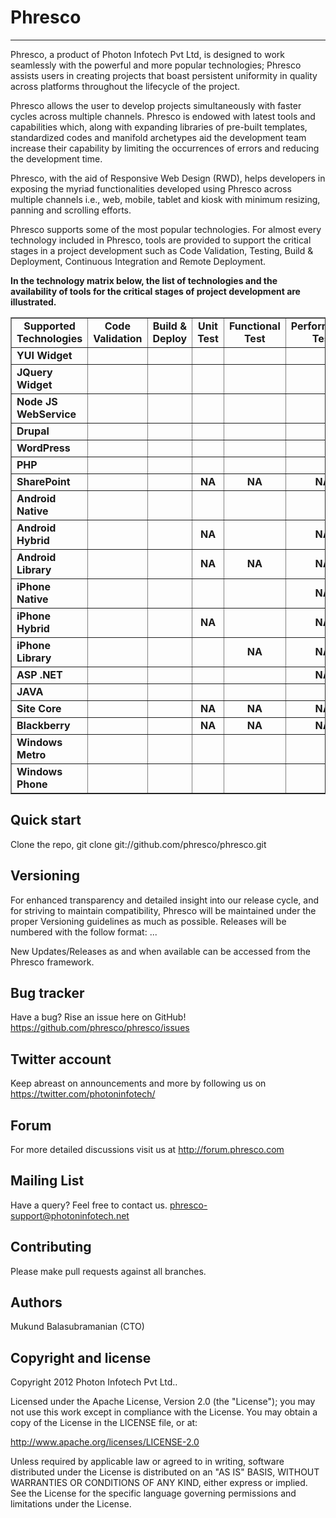 Phresco 
=================
-----------------
Phresco, a product of Photon Infotech Pvt Ltd, is designed to work seamlessly with the powerful and more popular 
technologies; Phresco assists users in creating projects that boast persistent uniformity in quality across platforms
throughout the lifecycle of the project.

Phresco allows the user to develop projects simultaneously with faster cycles across multiple channels. Phresco is 
endowed with latest tools and capabilities which, along with expanding libraries of pre-built templates, standardized
codes and manifold archetypes aid the development team increase their capability by limiting the occurrences of errors
and reducing the development time.

Phresco, with the aid of Responsive Web Design (RWD), helps developers in exposing the myriad functionalities developed
using Phresco across multiple channels i.e., web, mobile, tablet and kiosk with minimum resizing, panning and scrolling
efforts.

Phresco supports some of the most popular technologies. For almost every technology included in Phresco, tools are provided 
to support the critical stages in a project development such as Code Validation, Testing, Build & Deployment, 
Continuous Integration and Remote Deployment.

<b>In the technology matrix below, the list of technologies and the availability of tools for the critical stages of project development are illustrated.</b> 

<table Border="1" cellpadding="2" cellspacing="2" style="text-align:center" width="100%">
<tr>
	<td style="text-align:center"><b>Supported Technologies</font></b></td>
  	<td style="text-align:center"><b>Code Validation</b></td>
  	<td style="text-align:center"><b>Build & Deploy</b></td>
	<td style="text-align:center"><b>Unit Test</b></td>
	<td style="text-align:center"><b>Functional Test</b></td>
	<td style="text-align:center"><b>Performance Test</b></td>
	<td style="text-align:center"><b>Load Test</b></td>
	<td style="text-align:center"><b>Continuous Integration</b></td>
	<td style="text-align:center"><b>Remote Deployment</b></td>
</tr>


<tr>
	<td style="text-align:left"><b>YUI Widget</b></td>
	<td style="text-align:center"><img src="http://findicons.com/files//icons/42/basic/32/tick.png" width="15px" height="15px" style="text-align:center"></img></td>
	<td style="text-align:center"><img src="http://findicons.com/files//icons/42/basic/32/tick.png" width="15px" height="15px" style="text-align:center"></img></td>
	<td style="text-align:center"><img src="http://findicons.com/files//icons/42/basic/32/tick.png" width="15px" height="15px" style="text-align:center"></img></td>
	<td style="text-align:center"><img src="http://findicons.com/files//icons/42/basic/32/tick.png" width="15px" height="15px" style="text-align:center"></img></td>
	<td style="text-align:center"><img src="http://findicons.com/files//icons/42/basic/32/tick.png" width="15px" 
	height="15px" style="text-align:center"></img></td>
	<td style="text-align:center"><img src="http://findicons.com/files//icons/42/basic/32/tick.png" width="15px" 
	height="15px" style="text-align:center"></img></td>
	<td style="text-align:center"><img src="http://findicons.com/files//icons/42/basic/32/tick.png" width="15px" 
	height="15px" style="text-align:center"></img></td>
	<td style="text-align:center"><img src="http://findicons.com/files//icons/42/basic/32/tick.png" width="15px" 
	height="15px" style="text-align:center"></img></td>
</tr>

<tr>
	<td style="text-align:left"><b>JQuery Widget</b></td>
	<td style="text-align:center"><img src="http://findicons.com/files//icons/42/basic/32/tick.png" 
	width="15px" height="15px" style="text-align:center"></img></td>
	<td style="text-align:center"><img src="http://findicons.com/files//icons/42/basic/32/tick.png" width="15px" 
	height="15px" style="text-align:center"></img></td>
	<td style="text-align:center"><img src="http://findicons.com/files//icons/42/basic/32/tick.png" width="15px" 
	height="15px" style="text-align:center"></img></td>
	<td style="text-align:center"><img src="http://findicons.com/files//icons/42/basic/32/tick.png" width="15px" 
	height="15px" style="text-align:center"></img></td>
	<td style="text-align:center"><img src="http://findicons.com/files//icons/42/basic/32/tick.png" width="15px" 
	height="15px" style="text-align:center"></img></td>
	<td style="text-align:center"><img src="http://findicons.com/files//icons/42/basic/32/tick.png" width="15px" 
	height="15px" style="text-align:center"></img></td>
	<td style="text-align:center"><img src="http://findicons.com/files//icons/42/basic/32/tick.png" width="15px" 
	height="15px" style="text-align:center"></img></td>
	<td style="text-align:center"><img src="http://findicons.com/files//icons/42/basic/32/tick.png" width="15px" 
	height="15px" style="text-align:center"></img></td>
</tr>

<tr>
	<td style="text-align:left"><b>Node JS WebService</b></td>
	<td style="text-align:center"><img src="http://findicons.com/files//icons/42/basic/32/tick.png" 
	width="15px" height="15px" style="text-align:center"></img></td>
	<td style="text-align:center"><img src="http://findicons.com/files//icons/42/basic/32/tick.png" width="15px" 
	height="15px" style="text-align:center"></img></td>
	<td style="text-align:center"><img src="http://findicons.com/files//icons/42/basic/32/tick.png" 
	width="15px" height="15px" style="text-align:center"></img></td>
	<td style="text-align:center"><img src="http://findicons.com/files//icons/42/basic/32/tick.png" width="15px" 
	height="15px" style="text-align:center"></img></td>
	<td style="text-align:center"><img src="http://findicons.com/files//icons/42/basic/32/tick.png" width="15px" 
	height="15px" style="text-align:center"></img></td>
	<td style="text-align:center"><img src="http://findicons.com/files//icons/42/basic/32/tick.png" width="15px" 
	height="15px" style="text-align:center"></img></td>
	<td style="text-align:center"><img src="http://findicons.com/files//icons/42/basic/32/tick.png" width="15px" 
	height="15px" style="text-align:center"></img></td>
	<td style="text-align:center"><img src="http://findicons.com/files//icons/42/basic/32/tick.png" width="15px" 
	height="15px" style="text-align:center"></img></td>
</tr>

<tr>
	<td style="text-align:left"><b>Drupal</b></td>
	<td style="text-align:center"><img src="http://findicons.com/files//icons/42/basic/32/tick.png" width="15px" 
	height="15px" style="text-align:center"></img></td>
	<td style="text-align:center"><img src="http://findicons.com/files//icons/42/basic/32/tick.png" width="15px" 
	height="15px" style="text-align:center"></img></td>
	<td style="text-align:center"><img src="http://findicons.com/files//icons/42/basic/32/tick.png" width="15px" 
	height="15px" style="text-align:center"></img></td>
	<td style="text-align:center"><img src="http://findicons.com/files//icons/42/basic/32/tick.png" width="15px" 
	height="15px" style="text-align:center"></img></td>
	<td style="text-align:center"><img src="http://findicons.com/files//icons/42/basic/32/tick.png" width="15px" 
	height="15px" style="text-align:center"></img></td>
	<td style="text-align:center"><img src="http://findicons.com/files//icons/42/basic/32/tick.png" width="15px" 
	height="15px" style="text-align:center"></img></td>
	<td style="text-align:center"><img src="http://findicons.com/files//icons/42/basic/32/tick.png" width="15px" 
	height="15px" style="text-align:center"></img></td>
	<td style="text-align:center"></img></td>
</tr>

<tr>
	<td style="text-align:left"><b>WordPress</b></td>
	<td style="text-align:center"></td>
	<td style="text-align:center"><img src="http://findicons.com/files//icons/42/basic/32/tick.png" width="15px" 
	height="15px" style="text-align:center"></img></td>
	<td style="text-align:center"><img src="http://findicons.com/files//icons/42/basic/32/tick.png" width="15px" 
	height="15px" style="text-align:center"></img></td>
	<td style="text-align:center"><img src="http://findicons.com/files//icons/42/basic/32/tick.png" width="15px" 
	height="15px" style="text-align:center"></img></td>
	<td style="text-align:center"><img src="http://findicons.com/files//icons/42/basic/32/tick.png" width="15px" 
	height="15px" style="text-align:center"></img></td>
	<td style="text-align:center"><img src="http://findicons.com/files//icons/42/basic/32/tick.png" width="15px" 
	height="15px" style="text-align:center"></img></td>
	<td style="text-align:center"><img src="http://findicons.com/files//icons/42/basic/32/tick.png" width="15px" 
	height="15px" style="text-align:center"></img></td>
	<td style="text-align:center"&nbsp;</img></td>
</tr>

<tr>
	<td style="text-align:left"><b>PHP</b></td>
	<td style="text-align:center"><img src="http://findicons.com/files//icons/42/basic/32/tick.png" width="15px" 
	height="15px" style="text-align:center"></img></td>
	<td style="text-align:center"><img src="http://findicons.com/files//icons/42/basic/32/tick.png" width="15px" 
	height="15px" style="text-align:center"></img></td>
	<td style="text-align:center"><img src="http://findicons.com/files//icons/42/basic/32/tick.png" width="15px" 
	height="15px" style="text-align:center"></img></td>
	<td style="text-align:center"><img src="http://findicons.com/files//icons/42/basic/32/tick.png" width="15px" 
	height="15px" style="text-align:center"></img></td>
	<td style="text-align:center"><img src="http://findicons.com/files//icons/42/basic/32/tick.png" width="15px" 
	height="15px" style="text-align:center"></img></td>
	<td style="text-align:center"><img src="http://findicons.com/files//icons/42/basic/32/tick.png" width="15px" 
	height="15px" style="text-align:center"></img></td>
	<td style="text-align:center"><img src="http://findicons.com/files//icons/42/basic/32/tick.png" width="15px" 
	height="15px" style="text-align:center"></img></td>
	<td style="text-align:center"&nbsp;</img></td>
</tr>

<tr>
	<td style="text-align:left"><b>SharePoint</b></td>
	<td style="text-align:center"><img src="http://findicons.com/files//icons/42/basic/32/tick.png" width="15px" 
	height="15px" style="text-align:center"></img></td>
	<td style="text-align:center"><img src="http://findicons.com/files//icons/42/basic/32/tick.png" width="15px" 
	height="15px" style="text-align:center"></img></td>
	<td style="text-align:center"><b>NA</b></td>
	<td style="text-align:center"><b>NA</b></td>
	<td style="text-align:center"><b>NA</b></td>
	<td style="text-align:center"><b>NA</b></td>
	<td style="text-align:center"><img src="http://findicons.com/files//icons/42/basic/32/tick.png" width="15px" 
	height="15px" style="text-align:center"></img></td>
	<td style="text-align:center"&nbsp;</img></td>	
</tr>

<tr>
	<td style="text-align:left"><b>Android Native</b></td>
	<td style="text-align:center"><img src="http://findicons.com/files//icons/42/basic/32/tick.png" width="15px" 
	height="15px" style="text-align:center"></img></td>
	<td style="text-align:center"><img src="http://findicons.com/files//icons/42/basic/32/tick.png" width="15px" 
	height="15px" style="text-align:center"></img></td>
	<td style="text-align:center"><img src="http://findicons.com/files//icons/42/basic/32/tick.png" width="15px" 
	height="15px" style="text-align:center"></img></td>
	<td style="text-align:center"><img src="http://findicons.com/files//icons/42/basic/32/tick.png" width="15px" 
	height="15px" style="text-align:center"></img></td>
	<td style="text-align:center"><img src="http://findicons.com/files//icons/42/basic/32/tick.png" width="15px" 
	height="15px" style="text-align:center"></img></td>
	<td style="text-align:center"><b>NA</b></img></td>
	<td style="text-align:center"><img src="http://findicons.com/files//icons/42/basic/32/tick.png" width="15px" 
	height="15px" style="text-align:center"></img></td>
	<td style="text-align:center"></td>
</tr>

<tr>
	<td style="text-align:left"><b>Android Hybrid</b></td>
	<td style="text-align:center"><img src="http://findicons.com/files//icons/42/basic/32/tick.png" width="15px" 
	height="15px" style="text-align:center"></img></td>
	<td style="text-align:center"><img src="http://findicons.com/files//icons/42/basic/32/tick.png" width="15px" 
	height="15px" style="text-align:center"></img></td>
	<td style="text-align:center"><b>NA</b></td>
	<td style="text-align:center"><img src="http://findicons.com/files//icons/42/basic/32/tick.png" width="15px" 
	height="15px" style="text-align:center"></img></td>
	<td style="text-align:center"><b>NA</b></td>
	<td style="text-align:center"><b>NA</b></td>
	<td style="text-align:center"></td>
	<td style="text-align:center"></td>
</tr>

<tr>
	<td style="text-align:left"><b>Android Library</b></td>
	<td style="text-align:center"><img src="http://findicons.com/files//icons/42/basic/32/tick.png" width="15px" 
	height="15px" style="text-align:center"></img></td>
	<td style="text-align:center"><img src="http://findicons.com/files//icons/42/basic/32/tick.png" width="15px" 
	height="15px" style="text-align:center"></img></td>
	<td style="text-align:center"><b>NA</b></td>
	<td style="text-align:center"><b>NA</b></td>
	<td style="text-align:center"><b>NA</b></td>
	<td style="text-align:center"><b>NA</b></td>
	<td style="text-align:center"><img src="http://findicons.com/files//icons/42/basic/32/tick.png" width="15px" 
	height="15px" style="text-align:center"></img></td>
	<td style="text-align:center"></td>
</tr>

<tr>
	<td style="text-align:left"><b>iPhone Native</b></td>
	<td style="text-align:center"><img src="http://findicons.com/files//icons/42/basic/32/tick.png" width="15px" 
	height="15px" style="text-align:center"></img></td>
	<td style="text-align:center"><img src="http://findicons.com/files//icons/42/basic/32/tick.png" width="15px" 
	height="15px" style="text-align:center"></img></td>
	<td style="text-align:center"><img src="http://findicons.com/files//icons/42/basic/32/tick.png" width="15px" 
	height="15px" style="text-align:center"></img></td>
	<td style="text-align:center"><img src="http://findicons.com/files//icons/42/basic/32/tick.png" width="15px" 
	height="15px" style="text-align:center"></img></td>
	<td style="text-align:center"><b>NA</b></td>
	<td style="text-align:center"><b>NA</b></td>
	<td style="text-align:center"><img src="http://findicons.com/files//icons/42/basic/32/tick.png" width="15px" 
	height="15px" style="text-align:center"></img></td>
	<td style="text-align:center"></td>
</tr>

<tr>
	<td style="text-align:left"><b>iPhone Hybrid</b></td>
	<td style="text-align:center"><img src="http://findicons.com/files//icons/42/basic/32/tick.png" width="15px" 
	height="15px" style="text-align:center"></img></td>
	<td style="text-align:center"><img src="http://findicons.com/files//icons/42/basic/32/tick.png" width="15px" 
	height="15px" style="text-align:center"></img></td>
	<td style="text-align:center"><b>NA</b></td>
	<td style="text-align:center"><img src="http://findicons.com/files//icons/42/basic/32/tick.png" width="15px" 
	height="15px" style="text-align:center"></img></td>
	<td style="text-align:center"><b>NA</b></td>
	<td style="text-align:center"><b>NA</b></td>
	<td style="text-align:center"><img src="http://findicons.com/files//icons/42/basic/32/tick.png" width="15px" 
	height="15px" style="text-align:center"></img></td>
	<td style="text-align:center"></td>
</tr>

<tr>
	<td style="text-align:left"><b>iPhone Library</b></td>
	<td style="text-align:center"><img src="http://findicons.com/files//icons/42/basic/32/tick.png" width="15px" 
	height="15px" style="text-align:center"></img></td>
	<td style="text-align:center"><img src="http://findicons.com/files//icons/42/basic/32/tick.png" width="15px" 
	height="15px" style="text-align:center"></img></td>
	<td style="text-align:center"><img src="http://findicons.com/files//icons/42/basic/32/tick.png" width="15px" 
	height="15px" style="text-align:center"></img></td>
	<td style="text-align:center"><b>NA</b></td>
	<td style="text-align:center"><b>NA</b></td>
	<td style="text-align:center"><b>NA</b></td>
	<td style="text-align:center"><img src="http://findicons.com/files//icons/42/basic/32/tick.png" width="15px" 
	height="15px" style="text-align:center"></img></td>
	<td style="text-align:center"></td>
</tr>

<tr>
	<td style="text-align:left"><b>ASP .NET</b></td>
	<td style="text-align:center"><img src="http://findicons.com/files//icons/42/basic/32/tick.png" width="15px" 
	height="15px" style="text-align:center"></img></td>
	<td style="text-align:center"><img src="http://findicons.com/files//icons/42/basic/32/tick.png" width="15px" 
	height="15px" style="text-align:center"></img></td>
	<td style="text-align:center"><img src="http://findicons.com/files//icons/42/basic/32/tick.png" width="15px" 
	height="15px" style="text-align:center"></img></td>
	<td style="text-align:center"><img src="http://findicons.com/files//icons/42/basic/32/tick.png" width="15px" 
	height="15px" style="text-align:center"></img></td>
	<td style="text-align:center"><b>NA</b></td>
	<td style="text-align:center"><b>NA</b></td>
	<td style="text-align:center"><img src="http://findicons.com/files//icons/42/basic/32/tick.png" width="15px" 
	height="15px" style="text-align:center"></img></td>
	<td style="text-align:center"&nbsp;</img></td>
</tr>	

<tr>
	<td style="text-align:left"><b>JAVA</b></td>
	<td style="text-align:center"><img src="http://findicons.com/files//icons/42/basic/32/tick.png" width="15px" 
	height="15px" style="text-align:center"></img></td>
	<td style="text-align:center"><img src="http://findicons.com/files//icons/42/basic/32/tick.png" width="15px" 
	height="15px" style="text-align:center"></img></td>
	<td style="text-align:center"><img src="http://findicons.com/files//icons/42/basic/32/tick.png" width="15px" 
	height="15px" style="text-align:center"></img></td>
	<td style="text-align:center"><img src="http://findicons.com/files//icons/42/basic/32/tick.png" width="15px" 
	height="15px" style="text-align:center"></img></td>
	<td style="text-align:center"><img src="http://findicons.com/files//icons/42/basic/32/tick.png" width="15px" 
	height="15px" style="text-align:center"></img></td>
	<td style="text-align:center"><img src="http://findicons.com/files//icons/42/basic/32/tick.png" width="15px" 
	height="15px" style="text-align:center"></img></td>
	<td style="text-align:center"><img src="http://findicons.com/files//icons/42/basic/32/tick.png" width="15px" 
	height="15px" style="text-align:center"></img></td>
	<td style="text-align:center"><img src="http://findicons.com/files//icons/42/basic/32/tick.png" 
	width="15px" height="15px" style="text-align:center"></img></td>
</tr>

<tr>
	<td style="text-align:left"><b>Site Core</b></td>
	<td style="text-align:center"></td>
	<td style="text-align:center"><img src="http://findicons.com/files//icons/42/basic/32/tick.png" width="15px" 
	height="15px" style="text-align:center"></img></img></td>
	<td style="text-align:center"><b>NA</b></td>
	<td style="text-align:center"><b>NA</b></td>
	<td style="text-align:center"><b>NA</b></td>
	<td style="text-align:center"><b>NA</b></td>
	<td style="text-align:center"><img src="http://findicons.com/files//icons/42/basic/32/tick.png" width="15px" 
	height="15px" style="text-align:center"></img></img></img></td>
	<td style="text-align:center"></img></td>
</tr>

<tr>
	<td style="text-align:left"><b>Blackberry </b></td>
	<td style="text-align:center"><img src="http://findicons.com/files//icons/42/basic/32/tick.png" width="15px" 
	height="15px" style="text-align:center"></img></td>
	<td style="text-align:center"><img src="http://findicons.com/files//icons/42/basic/32/tick.png" width="15px" 
	height="15px" style="text-align:center"></img></td>
	<td style="text-align:center"><b>NA</b></td>
	<td style="text-align:center"><b>NA</b></td>
	<td style="text-align:center"><b>NA</b></td>
	<td style="text-align:center"><b>NA</b></td>
	<td style="text-align:center"><img src="http://findicons.com/files//icons/42/basic/32/tick.png" width="15px" 
	height="15px" style="text-align:center"></img></td>
	<td style="text-align:center"><b>NA</b></td>
</tr>

<tr>
	<td style="text-align:left"><b>Windows Metro</b></td>
	<td style="text-align:center"><img src="http://findicons.com/files//icons/42/basic/32/tick.png" width="15px" 
	height="15px" style="text-align:center"></img></td>
	<td style="text-align:center"><img src="http://findicons.com/files//icons/42/basic/32/tick.png" width="15px" 
	height="15px" style="text-align:center"></img></td>
	<td style="text-align:center"><img src="http://findicons.com/files//icons/42/basic/32/tick.png" width="15px" 
	height="15px" style="text-align:center"></img></td>
	<td style="text-align:center"><img src="http://findicons.com/files//icons/42/basic/32/tick.png" width="15px" 
	height="15px" style="text-align:center"></img></td>
	<td style="text-align:center"><img src="http://findicons.com/files//icons/42/basic/32/tick.png" width="15px" 
	height="15px" style="text-align:center"></img></td>
	<td style="text-align:center">&nbsp;</td>
	<td style="text-align:center"><img src="http://findicons.com/files//icons/42/basic/32/tick.png" width="15px" 
	height="15px" style="text-align:center"></img></td>
	<td style="text-align:center"&nbsp;</img></td>
</tr>

<tr>
	<td style="text-align:left"><b>Windows Phone</b></td>
	<td style="text-align:center"><img src="http://findicons.com/files//icons/42/basic/32/tick.png" width="15px" 
	height="15px" style="text-align:center"></img></td>
	<td style="text-align:center"><img src="http://findicons.com/files//icons/42/basic/32/tick.png" width="15px" 
	height="15px" style="text-align:center"></img></td>
	<td style="text-align:center"><img src="http://findicons.com/files//icons/42/basic/32/tick.png" width="15px" 
	height="15px" style="text-align:center"></img></td>
	<td style="text-align:center"><img src="http://findicons.com/files//icons/42/basic/32/tick.png" width="15px" 
	height="15px" style="text-align:center"></img></td>
	<td style="text-align:center"><img src="http://findicons.com/files//icons/42/basic/32/tick.png" width="15px" 
	height="15px" style="text-align:center"></img></td>
	<td style="text-align:center">&nbsp;</td>
	<td style="text-align:center"><img src="http://findicons.com/files//icons/42/basic/32/tick.png" width="15px" 
	height="15px" style="text-align:center"></img></td>
	<td style="text-align:center"&nbsp;</img></td>
</tr>

</table>

Quick start
-----------

Clone the repo, git clone git://github.com/phresco/phresco.git 

Versioning
----------

For enhanced transparency and detailed insight into our release cycle, and for striving to maintain compatibility, Phresco will be maintained under the proper Versioning guidelines as much as possible.
Releases will be numbered with the follow format:
<major>.<minor>.<fix>.<iteration>

New Updates/Releases as and when available can be accessed from the Phresco framework. 

Bug tracker
-----------

Have a bug? Rise an issue here on GitHub!
https://github.com/phresco/phresco/issues

Twitter account
---------------

Keep abreast on announcements and more by following us on
https://twitter.com/photoninfotech/

Forum
------

For more detailed discussions visit us at 
http://forum.phresco.com


Mailing List
------------

Have a query? Feel free to contact us.
phresco-support@photoninfotech.net

Contributing
------------

Please make pull requests against all branches. 

Authors
------------

Mukund Balasubramanian (CTO)

Copyright and license
---------------------

Copyright 2012 Photon Infotech Pvt Ltd..

Licensed under the Apache License, Version 2.0 (the "License");
you may not use this work except in compliance with the License.
You may obtain a copy of the License in the LICENSE file, or at:

   http://www.apache.org/licenses/LICENSE-2.0

Unless required by applicable law or agreed to in writing, software
distributed under the License is distributed on an "AS IS" BASIS,
WITHOUT WARRANTIES OR CONDITIONS OF ANY KIND, either express or implied.
See the License for the specific language governing permissions and
limitations under the License.
